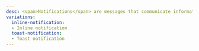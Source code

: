 ```yaml
---
desc: <span>Notifications</span> are messages that communicate information to the user.
variations:
  inline-notification:
  - Inline notification
  toast-notification:
  - Toast notification
---
```

